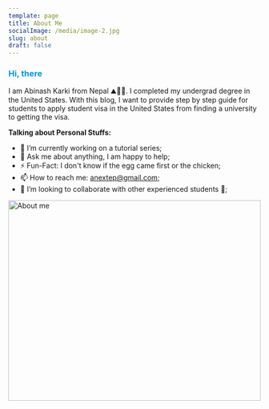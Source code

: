 ```yaml
---
template: page
title: About Me
socialImage: /media/image-2.jpg
slug: about
draft: false
---
```

<h3 style="color:#0294DC">Hi, there</h3>
<span>I am Abinash Karki from Nepal ⛰️🚴‍♂️. I completed my undergrad degree in the United States. With this blog, I want to provide step by step guide for students to apply student visa in the United States from finding a university to getting the visa.</span>

**Talking about Personal Stuffs:**

<!-- - 👨🏽‍💻 I’m currently working; -->

* 🌱 I’m currently working on a tutorial series; 
* 💬 Ask me about anything, I am happy to help;
* ⚡️ Fun-Fact: I don't know if the egg came first or the chicken;
* 📫 How to reach me: anextep@gmail.com;
* 👯 I’m looking to collaborate with other experienced students 🤝;

<img width="100%" height="400px" align="center" alt="About me" src="https://media.giphy.com/media/l4pTii07Gypi3GFPy/giphy.gif" />